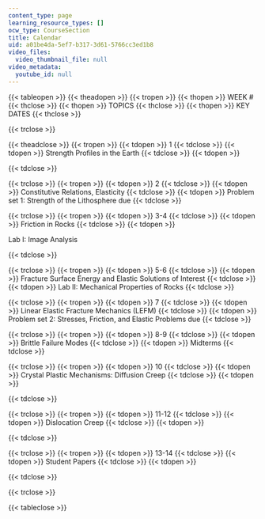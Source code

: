 ```yaml
---
content_type: page
learning_resource_types: []
ocw_type: CourseSection
title: Calendar
uid: a01be4da-5ef7-b317-3d61-5766cc3ed1b8
video_files:
  video_thumbnail_file: null
video_metadata:
  youtube_id: null
---
```


{{< tableopen >}}
{{< theadopen >}}
{{< tropen >}}
{{< thopen >}}
WEEK #
{{< thclose >}}
{{< thopen >}}
TOPICS
{{< thclose >}}
{{< thopen >}}
KEY DATES
{{< thclose >}}

{{< trclose >}}

{{< theadclose >}}
{{< tropen >}}
{{< tdopen >}}
1
{{< tdclose >}}
{{< tdopen >}}
Strength Profiles in the Earth
{{< tdclose >}}
{{< tdopen >}}

{{< tdclose >}}

{{< trclose >}}
{{< tropen >}}
{{< tdopen >}}
2
{{< tdclose >}}
{{< tdopen >}}
Constitutive Relations, Elasticity
{{< tdclose >}}
{{< tdopen >}}
Problem set 1: Strength of the Lithosphere due
{{< tdclose >}}

{{< trclose >}}
{{< tropen >}}
{{< tdopen >}}
3-4
{{< tdclose >}}
{{< tdopen >}}
Friction in Rocks
{{< tdclose >}}
{{< tdopen >}}


Lab I: Image Analysis


{{< tdclose >}}

{{< trclose >}}
{{< tropen >}}
{{< tdopen >}}
5-6
{{< tdclose >}}
{{< tdopen >}}
Fracture Surface Energy and Elastic Solutions of Interest
{{< tdclose >}}
{{< tdopen >}}
Lab II: Mechanical Properties of Rocks
{{< tdclose >}}

{{< trclose >}}
{{< tropen >}}
{{< tdopen >}}
7
{{< tdclose >}}
{{< tdopen >}}
Linear Elastic Fracture Mechanics (LEFM)
{{< tdclose >}}
{{< tdopen >}}
Problem set 2: Stresses, Friction, and Elastic Problems due
{{< tdclose >}}

{{< trclose >}}
{{< tropen >}}
{{< tdopen >}}
8-9
{{< tdclose >}}
{{< tdopen >}}
Brittle Failure Modes
{{< tdclose >}}
{{< tdopen >}}
Midterms
{{< tdclose >}}

{{< trclose >}}
{{< tropen >}}
{{< tdopen >}}
10
{{< tdclose >}}
{{< tdopen >}}
Crystal Plastic Mechanisms: Diffusion Creep
{{< tdclose >}}
{{< tdopen >}}

{{< tdclose >}}

{{< trclose >}}
{{< tropen >}}
{{< tdopen >}}
11-12
{{< tdclose >}}
{{< tdopen >}}
Dislocation Creep
{{< tdclose >}}
{{< tdopen >}}

{{< tdclose >}}

{{< trclose >}}
{{< tropen >}}
{{< tdopen >}}
13-14
{{< tdclose >}}
{{< tdopen >}}
Student Papers
{{< tdclose >}}
{{< tdopen >}}

{{< tdclose >}}

{{< trclose >}}

{{< tableclose >}}